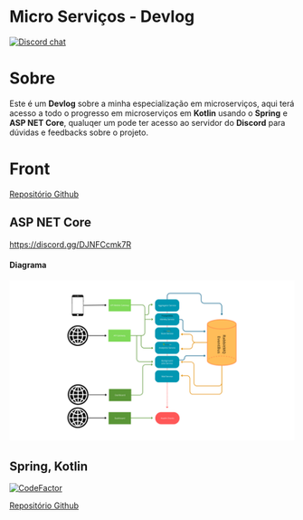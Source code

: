 # Micro Serviços - Devlog

[![Discord chat](https://img.shields.io/discord/1159121909087215666?logo=discord)](https://discord.gg/DJNFCcmk7R)


# Sobre

 Este é um **Devlog** sobre a minha especialização em microserviços, aqui terá acesso a todo o progresso em microserviços em **Kotlin** usando o  **Spring** e **ASP NET Core**, qualuqer um pode ter acesso ao servidor do **Discord** para dúvidas e feedbacks sobre o projeto.

# Front

[Repositório Github](https://github.com/thalysmarciobn/microservices_front)

## ASP NET Core

https://discord.gg/DJNFCcmk7R

#### Diagrama

![11-10-23](https://raw.githubusercontent.com/thalysmarciobn/microservices/main/diagrama/11-10-23-net-core.png)

## Spring, Kotlin

[![CodeFactor](https://www.codefactor.io/repository/github/thalysmarciobn/microservices_spring/badge)](https://www.codefactor.io/repository/github/thalysmarciobn/microservices_spring)

[Repositório Github](https://github.com/thalysmarciobn/microservices_spring)
